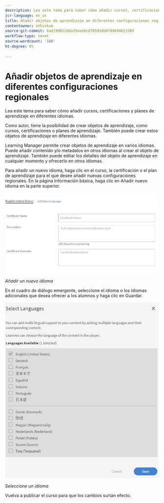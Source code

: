 ```yaml
---
description: Lea este tema para saber cómo añadir cursos, certificaciones y planes de aprendizaje en diferentes idiomas.
jcr-language: en_us
title: Añadir objetos de aprendizaje en diferentes configuraciones regionales
contentowner: shhivkum
source-git-commit: 6ad199812dda35eee8cd78593db0709b94623309
workflow-type: tm+mt
source-wordcount: '188'
ht-degree: 0%

---
```




# Añadir objetos de aprendizaje en diferentes configuraciones regionales

Lea este tema para saber cómo añadir cursos, certificaciones y planes de aprendizaje en diferentes idiomas.

Como autor, tiene la posibilidad de crear objetos de aprendizaje, como cursos, certificaciones o planes de aprendizaje. También puede crear estos objetos de aprendizaje en diferentes idiomas.

Learning Manager permite crear objetos de aprendizaje en varios idiomas. Puede añadir contenido y/o metadatos en otros idiomas al crear el objeto de aprendizaje. También puede editar los detalles del objeto de aprendizaje en cualquier momento y ofrecerlo en otros idiomas.

Para añadir un nuevo idioma, haga clic en el curso, la certificación o el plan de aprendizaje para el que desee añadir nuevas configuraciones regionales. En la página Información básica, haga clic en Añadir nuevo idioma en la parte superior.

![](assets/addnewlocale.png)

*Añadir un nuevo idioma*

En el cuadro de diálogo emergente, seleccione el idioma o los idiomas adicionales que desea ofrecer a los alumnos y haga clic en Guardar.

![](assets/selectlang.png)

*Seleccione un idioma*

Vuelva a publicar el curso para que los cambios surtan efecto.
